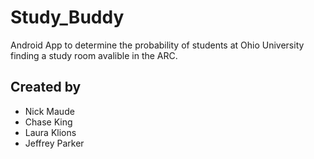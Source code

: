 # Study_Buddy
Android App to determine the probability of students at Ohio University finding a study room avalible in the ARC. 

## Created by 
- Nick Maude 
- Chase King
- Laura Klions
- Jeffrey Parker
